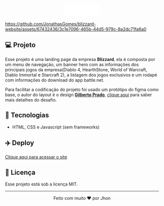 <p align="center">
    <img src="./assets/banner/logo-blizzard.png">
</p>

<!-- <p align="center">
  <img src="https://img001.prntscr.com/file/img001/tU96j8K-R1irNMA1NnBayg.png" width="100%" />
</p> -->


https://github.com/JonathasGomes/blizzard-website/assets/67432436/3c1e7096-465b-44d5-979c-8a2dc71fa6a0


## 💻 Projeto

Esse projeto é uma landing page da empresa **Blizzard**, ela é composta por um menu de navegação, um banner hero com as informações dos principais jogos da empresa(Diablo 4, HearthStone, World of Warcraft, Diablo Immortal e Starcraft 2), a listagem dos jogos exclusivos e um rodapé com informações do download do app battle.net.

Para facilitar a codificação do projeto foi usado um protótipo do figma como base, o autor do layout é o design [**Gilberto Prado**](https://www.linkedin.com/in/gilberto-insanydesign/), [clique aqui](https://www.brchallenges.com/desafio/blizzard) para saber mais detalhes do desafio.

## 🚀 Tecnologias

- HTML, CSS e Javascript (sem frameworks)

## ✈️ Deploy

[Clique aqui para acessar o site](https://blizzard-lyart.vercel.app)

## :memo: Licença

Esse projeto está sob a licença MIT.

---

<p align="center">Feito com muito ❤️ por Jhon</p>
